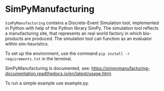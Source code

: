 SimPyManufacturing
====

``SimPyManufacturing`` contains a Discrete-Event Simulation tool, implemented in Python with help of the Python library SimPy.
The simulation tool reflects a manufacturing site, that represents an real world factory in which bio-products are produced. The simulation tool can function as an evaluator within sim-heuristics. 

To set up the environment, use the command ``pip install -r requirements.txt`` in the terminal.


SimPyManufacturing is documented, see: https://simpymanufacturing-documentation.readthedocs.io/en/latest/usage.html. 

To run a simple example use example.py.
